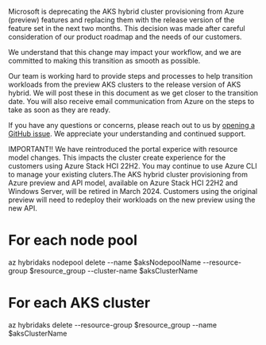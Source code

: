 Microsoft is deprecating the AKS hybrid cluster provisioning from Azure (preview) features and replacing them with the release version of the feature set in the next two months. This decision was made after careful consideration of our product roadmap and the needs of our customers.

We understand that this change may impact your workflow, and we are committed to making this transition as smooth as possible.

Our team is working hard to provide steps and processes to help transition workloads from the preview AKS clusters to the release version of AKS hybrid. We will post these in this document as we get closer to the transition date. You will also receive email communication from Azure on the steps to take as soon as they are ready. 

If you have any questions or concerns, please reach out to us by [opening a GitHub issue](https://github.com/Azure/aks-hybrid/issues). We appreciate your understanding and continued support.

IMPORTANT!! 
We have reintroduced the portal experice with resource model changes. This impacts the cluster create experience for the customers using Azure Stack HCI 22H2. You may continue to use Azure CLI to manage your existing cluters.The AKS hybrid cluster provisioning from Azure preview and API model, available on Azure Stack HCI 22H2 and Windows Server, will be retired in March 2024. Customers using the original preview will need to redeploy their workloads on the new preview using the new API.  

# For each node pool
az hybridaks nodepool delete --name $aksNodepoolName --resource-group $resource_group --cluster-name $aksClusterName

# For each AKS cluster
az hybridaks delete --resource-group $resource_group --name $aksClusterName


